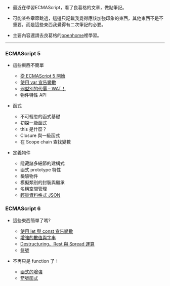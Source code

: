 - 最近在學習ECMAScript，看了良葛格的文章，做點筆記。

- 可能某些章節跳過，這邊只記載我覺得應該加強印象的東西，其他東西不是不重要，而是這些東西我覺得有二次筆記的必要。

- 主要內容還請去良葛格的[openhome](https://openhome.cc/Gossip/ECMAScript/)裡學習。

***

### ECMAScript 5

- 這些東西不簡單
  - [從 ECMAScript 5 開始](https://github.com/wu-shang-ru/notes/tree/master/JS/ECMAScript%205/part1/startECMAScript5)
  - [使用 var 宣告變數](https://github.com/wu-shang-ru/notes/tree/master/JS/ECMAScript%205/part1/var)
  - [弱型別的代價 – WAT！](https://github.com/wu-shang-ru/notes/tree/master/JS/ECMAScript%205/part1/weakType)
  - 物件特性 API
  
- 函式
  - 不可輕忽的函式基礎
  - 初探一級函式
  - this 是什麼？
  - Closure 與一級函式
  - 在 Scope chain 查找變數
  
- 定義物件
  - 隱藏諸多細節的建構式
  - 函式 prototype 特性
  - 檢驗物件
  - 模擬類別的封裝與繼承
  - 名稱空間管理
  - [輕量資料格式 JSON](https://github.com/wu-shang-ru/notes/tree/master/JS/ECMAScript%205/part3/JSON)
  
### ECMAScript 6

- 這些東西簡單了嗎?
  - [使用 let 與 const 宣告變數](https://github.com/wu-shang-ru/notes/tree/master/JS/ECMAScript%206/part1/let%26const)
  - [增強的數值與字串](https://github.com/wu-shang-ru/notes/tree/master/JS/ECMAScript%206/part1/NumberString)
  - [Destructuring、Rest 與 Spread 運算](https://github.com/wu-shang-ru/notes/tree/master/JS/ECMAScript%206/part1/Destructuring)
  - [符號](https://github.com/wu-shang-ru/notes/tree/master/JS/ECMAScript%206/part1/Symbol)
  
- 不再只是 function 了！
  - [函式的增強](https://github.com/wu-shang-ru/notes/tree/master/JS/ECMAScript%206/part2/EnhancedFunction)
  - [箭號函式](https://github.com/wu-shang-ru/notes/tree/master/JS/ECMAScript%206/part2/ArrowFunction)
